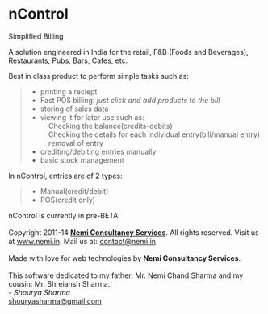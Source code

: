 nControl
========

Simplified Billing

A solution engineered in India for the retail, F&B (Foods and Beverages), Restaurants, Pubs, Bars, Cafes, etc.

Best in class product to perform simple tasks such as:
  <blockquote>
  <ul>
    <li>printing a reciept</li>
    <li>Fast POS billing: <i>just click and add products to the bill</i>
    <li>storing of sales data</li> 
    <li>viewing it for later use such as:</li>
    &nbsp;&nbsp;&nbsp;&nbsp;Checking the balance(credits-debits)<br>
    &nbsp;&nbsp;&nbsp;&nbsp;Checking the details for each individual entry(bill/manual entry)<br>
    &nbsp;&nbsp;&nbsp;&nbsp;removal of entry
    <li>crediting/debiting entries manually</li>
    <li>basic stock management</li>
  </ul>
  </blockquote>
  
In nControl, entries are of 2 types:
<blockquote>
<ul>
    <li>Manual(credit/debit)</li>
    <li>POS(credit only)</li>
</ul>
</blockquote>
  
nControl is currently in pre-BETA<br><br>Copyright 2011-14 <b><a href="http://www.nemi.in/">Nemi Consultancy Services</a></b>. All rights reserved. Visit us at www.nemi.in. Mail us at: contact@nemi.in<br><br>Made with love for web technologies by <b>Nemi Consultancy Services</b>.<br><br>This software dedicated to my father: Mr. Nemi Chand Sharma and my cousin: Mr. Shreiansh Sharma.<br> - <i>Shourya Sharma</i><br>shouryasharma@gmail.com</div>
